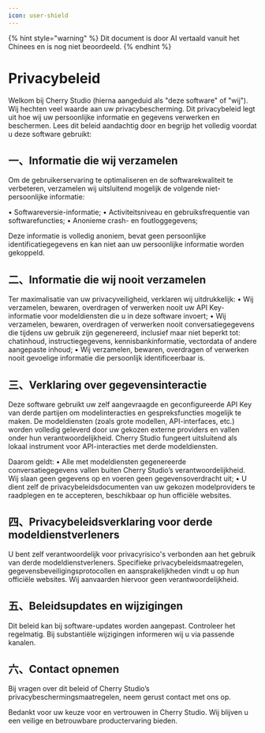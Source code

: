 ```yaml
---
icon: user-shield
---
```


{% hint style="warning" %}
Dit document is door AI vertaald vanuit het Chinees en is nog niet beoordeeld.
{% endhint %}

# Privacybeleid

Welkom bij Cherry Studio (hierna aangeduid als "deze software" of "wij"). Wij hechten veel waarde aan uw privacybescherming. Dit privacybeleid legt uit hoe wij uw persoonlijke informatie en gegevens verwerken en beschermen. Lees dit beleid aandachtig door en begrijp het volledig voordat u deze software gebruikt:

## 一、Informatie die wij verzamelen

Om de gebruikerservaring te optimaliseren en de softwarekwaliteit te verbeteren, verzamelen wij uitsluitend mogelijk de volgende niet-persoonlijke informatie:

• Softwareversie-informatie;
• Activiteitsniveau en gebruiksfrequentie van softwarefuncties;
• Anonieme crash- en foutloggegevens;

Deze informatie is volledig anoniem, bevat geen persoonlijke identificatiegegevens en kan niet aan uw persoonlijke informatie worden gekoppeld.

## 二、Informatie die wij nooit verzamelen

Ter maximalisatie van uw privacyveiligheid, verklaren wij uitdrukkelijk:
• Wij verzamelen, bewaren, overdragen of verwerken nooit uw API Key-informatie voor modeldiensten die u in deze software invoert;
• Wij verzamelen, bewaren, overdragen of verwerken nooit conversatiegegevens die tijdens uw gebruik zijn gegenereerd, inclusief maar niet beperkt tot: chatinhoud, instructiegegevens, kennisbankinformatie, vectordata of andere aangepaste inhoud;
• Wij verzamelen, bewaren, overdragen of verwerken nooit gevoelige informatie die persoonlijk identificeerbaar is.

## 三、Verklaring over gegevensinteractie

Deze software gebruikt uw zelf aangevraagde en geconfigureerde API Key van derde partijen om modelinteracties en gespreksfuncties mogelijk te maken. De modeldiensten (zoals grote modellen, API-interfaces, etc.) worden volledig geleverd door uw gekozen externe providers en vallen onder hun verantwoordelijkheid. Cherry Studio fungeert uitsluitend als lokaal instrument voor API-interacties met derde modeldiensten.

Daarom geldt:
• Alle met modeldiensten gegenereerde conversatiegegevens vallen buiten Cherry Studio’s verantwoordelijkheid. Wij slaan geen gegevens op en voeren geen gegevensoverdracht uit;
• U dient zelf de privacybeleidsdocumenten van uw gekozen modelproviders te raadplegen en te accepteren, beschikbaar op hun officiële websites.

## 四、Privacybeleidsverklaring voor derde modeldienstverleners

U bent zelf verantwoordelijk voor privacyrisico's verbonden aan het gebruik van derde modeldienstverleners. Specifieke privacybeleidsmaatregelen, gegevensbeveiligingsprotocollen en aansprakelijkheden vindt u op hun officiële websites. Wij aanvaarden hiervoor geen verantwoordelijkheid.

## 五、Beleidsupdates en wijzigingen

Dit beleid kan bij software-updates worden aangepast. Controleer het regelmatig. Bij substantiële wijzigingen informeren wij u via passende kanalen.

## 六、Contact opnemen

Bij vragen over dit beleid of Cherry Studio’s privacybeschermingsmaatregelen, neem gerust contact met ons op.

Bedankt voor uw keuze voor en vertrouwen in Cherry Studio. Wij blijven u een veilige en betrouwbare productervaring bieden.